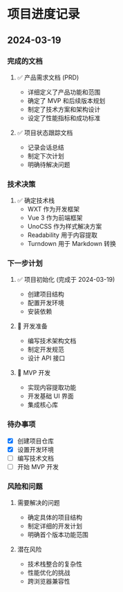 # 项目进度记录

## 2024-03-19

### 完成的文档
1. ✅ 产品需求文档 (PRD)
   - 详细定义了产品功能和范围
   - 确定了 MVP 和后续版本规划
   - 制定了技术方案和架构设计
   - 设定了性能指标和成功标准

2. ✅ 项目状态跟踪文档
   - 记录会话总结
   - 制定下次计划
   - 明确待解决问题

### 技术决策
1. ✅ 确定技术栈
   - WXT 作为开发框架
   - Vue 3 作为前端框架
   - UnoCSS 作为样式解决方案
   - Readability 用于内容提取
   - Turndown 用于 Markdown 转换

### 下一步计划
1. ✅ 项目初始化 (完成于 2024-03-19)
   - 创建项目结构
   - 配置开发环境
   - 安装依赖

2. 🔲 开发准备
   - 编写技术架构文档
   - 制定开发规范
   - 设计 API 接口

3. 🔲 MVP 开发
   - 实现内容提取功能
   - 开发基础 UI 界面
   - 集成核心库

### 待办事项
- [x] 创建项目仓库
- [x] 设置开发环境
- [ ] 编写技术文档
- [ ] 开始 MVP 开发

### 风险和问题
1. 需要解决的问题
   - 确定具体的项目结构
   - 制定详细的开发计划
   - 明确首个版本功能范围

2. 潜在风险
   - 技术栈整合的复杂性
   - 性能优化的挑战
   - 跨浏览器兼容性
